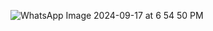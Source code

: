 ![WhatsApp Image 2024-09-17 at 6 54 50 PM](https://github.com/user-attachments/assets/de616ce5-65cf-443d-ad92-e37c7a747fbc)
